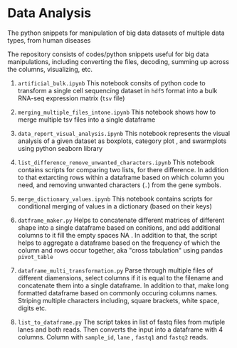 # Data Analysis


The python snippets for manipulation of big data datasets of multiple data types, from human diseases

The repository consists of codes/python snippets useful for big data manipulations, including converting the files, decoding, 
summing up across the columns, visualizing, etc.

1. `artificial_bulk.ipynb`
This notebook consits of python code to transform a single cell sequencing dataset in `hdf5` format into a bulk RNA-seq expression matrix (`tsv` file)

2. 	`merging_multiple_files_intone.ipynb`
This notebook shows how to merge multiple tsv files into a single dataframe

3. `data_report_visual_analysis.ipynb`
 This notebook represents the visual analysis of a given dataset as boxplots, category plot , and swarmplots using python seaborn library
 
 4. `list_difference_remove_unwanted_characters.ipynb`
 This notebook contains scripts for comparing two lists, for there difference. In addition to that extarcting rows within a dataframe based on which column you need, and removing unwanted characters (`.`) from the gene symbols.
 
 5. `merge_dictionary_values.ipynb`
 This notebook contains scripts for conditional merging of values in a dictionary (based on their keys)

6. `datframe_maker.py`
Helps to concatenate different matrices of different shape into a single dataframe based on conitions, and add additional columns to it fill the empty spaces NA . 
In addition to that, the script helps to aggregate a dataframe based on the frequency of which the column and rows occur together, aka "cross tabulation" using pandas `pivot_table`

7. `dataframe_multi_transformation.py`
 Parse through multiple files of different diamensions, select columns if it is equal to the filename and concatenate them into a single dataframe. In addition to that, make long formatted dataframe based on commonly occuring columns names. Striping multiple characters including, square brackets, white space, digits etc.
 
 8. `list_to_dataframe.py`
The script takes in list of fastq files from mutiple lanes and both reads. Then converts the input into a dataframe with 4 columns. Column with `sample_id`, `lane` , `fastq1` and `fastq2` reads.

 
